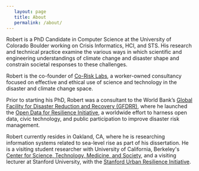 ```yaml
---
   layout: page
   title: About
   permalink: /about/
---
```


Robert is a PhD Candidate in Computer Science at the University of Colorado Boulder working on Crisis Informatics, HCI, and STS. His research and technical practice examine the various ways in which scientific and engineering understandings of climate change and disaster shape and constrain societal responses to these challenges.

Robert is the co-founder of <a href="http://co-risk.org">Co-Risk Labs</a>, a worker-owned consultancy focused on effective and ethical use of science and technology in the disaster and climate change space.

Prior to starting his PhD, Robert was a consultant to the World Bank’s <a href="http://gfdrr.org">Global Facility for Disaster Reduction and Recovery (GFDRR)</a>, where he launched the <a href="http://opendri.org">Open Data for Resilience Initiative</a>, a worldwide effort to harness open data, civic technology, and public participation to improve disaster risk management.

Robert currently resides in Oakland, CA, where he is researching information systems related to sea-level rise as part of his dissertation. He is a visiting student researcher with University of California, Berkeley's <a href="http://cstms.berkeley.edu/">Center for Science, Technology, Medicine, and Society</a>, and a visiting lecturer at Stanford University, with the <a href="http://urbanresilience.stanford.edu/">Stanford Urban Resilience Initiative</a>.